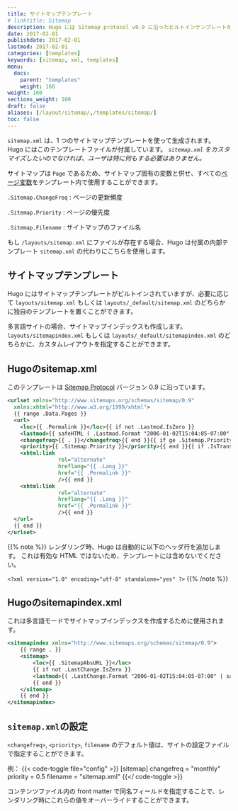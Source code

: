 ```yaml
---
title: サイトマップテンプレート
# linktitle: Sitemap
description: Hugo には Sitemap protocol v0.9 に沿ったビルトインテンプレートが付属していますが、必要に応じてオーバーライドすることができます
date: 2017-02-01
publishdate: 2017-02-01
lastmod: 2017-02-01
categories: [templates]
keywords: [sitemap, xml, templates]
menu:
  docs:
    parent: "templates"
    weight: 160
weight: 160
sections_weight: 160
draft: false
aliases: [/layout/sitemap/,/templates/sitemap/]
toc: false
---
```


`sitemap.xml` は、1 つのサイトマップテンプレートを使って生成されます。
Hugo にはこのテンプレートファイルが付属しています。 *`sitemap.xml` をカスタマイズしたいのでなければ、ユーザは特に何もする必要はありません。*

サイトマップは `Page` であるため、サイトマップ固有の変数と併せ、すべての[ページ変数][pagevars]をテンプレート内で使用することができます。

`.Sitemap.ChangeFreq`
: ページの更新頻度

`.Sitemap.Priority`
: ページの優先度

`.Sitemap.Filename`
: サイトマップのファイル名

もし `/layouts/sitemap.xml` にファイルが存在する場合、Hugo は付属の内部テンプレート `sitemap.xml` の代わりにこちらを使用します。

## サイトマップテンプレート

Hugo にはサイトマップテンプレートがビルトインされていますが、必要に応じて `layouts/sitemap.xml` もしくは `layouts/_default/sitemap.xml` のどちらかに独自のテンプレートを置くことができます。

多言語サイトの場合、サイトマップインデックスも作成します。
`layouts/sitemapindex.xml` もしくは `layouts/_default/sitemapindex.xml` のどちらかに、カスタムレイアウトを指定することができます。

## Hugoのsitemap.xml

このテンプレートは [Sitemap Protocol](http://www.sitemaps.org/protocol.html) バージョン 0.9 に沿っています。

```xml
<urlset xmlns="http://www.sitemaps.org/schemas/sitemap/0.9"
  xmlns:xhtml="http://www.w3.org/1999/xhtml">
  {{ range .Data.Pages }}
  <url>
    <loc>{{ .Permalink }}</loc>{{ if not .Lastmod.IsZero }}
    <lastmod>{{ safeHTML ( .Lastmod.Format "2006-01-02T15:04:05-07:00" ) }}</lastmod>{{ end }}{{ with .Sitemap.ChangeFreq }}
    <changefreq>{{ . }}</changefreq>{{ end }}{{ if ge .Sitemap.Priority 0.0 }}
    <priority>{{ .Sitemap.Priority }}</priority>{{ end }}{{ if .IsTranslated }}{{ range .Translations }}
    <xhtml:link
                rel="alternate"
                hreflang="{{ .Lang }}"
                href="{{ .Permalink }}"
                />{{ end }}
    <xhtml:link
                rel="alternate"
                hreflang="{{ .Lang }}"
                href="{{ .Permalink }}"
                />{{ end }}
  </url>
  {{ end }}
</urlset>
```

{{% note %}}
レンダリング時、Hugo は自動的に以下のヘッダ行を追加します。
これは有効な HTML ではないため、テンプレートには含めないでください。

`<?xml version="1.0" encoding="utf-8" standalone="yes" ?>`
{{% /note %}}

## Hugoのsitemapindex.xml

これは多言語モードでサイトマップインデックスを作成するために使用されます。

```xml
<sitemapindex xmlns="http://www.sitemaps.org/schemas/sitemap/0.9">
	{{ range . }}
	<sitemap>
	   	<loc>{{ .SitemapAbsURL }}</loc>
		{{ if not .LastChange.IsZero }}
	   	<lastmod>{{ .LastChange.Format "2006-01-02T15:04:05-07:00" | safeHTML }}</lastmod>
		{{ end }}
	</sitemap>
	{{ end }}
</sitemapindex>
```

## `sitemap.xml`の設定

`<changefreq>`, `<priority>`, `filename` のデフォルト値は、サイトの設定ファイルで指定することができます。

例：
{{< code-toggle file="config" >}}
[sitemap]
  changefreq = "monthly"
  priority = 0.5
  filename = "sitemap.xml"
{{</ code-toggle >}}

コンテンツファイル内の front matter で同名フィールドを指定することで、レンダリング時にこれらの値をオーバーライドすることができます。


[pagevars]: /variables/page/
